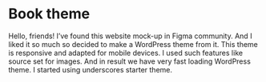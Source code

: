 Book theme
===

Hello, friends!
I’ve found this website mock-up in Figma community. And I liked it so much so decided to make a WordPress theme from it. This theme is responsive and adapted for mobile devices. I used such features like source set for images. And in result we have very fast loading WordPress theme. I started using underscores starter theme.

